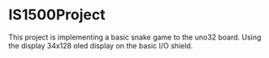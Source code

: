 # IS1500Project

This project is implementing a basic snake game to the uno32 board. 
Using the display 34x128 oled display on the basic I/O shield.

